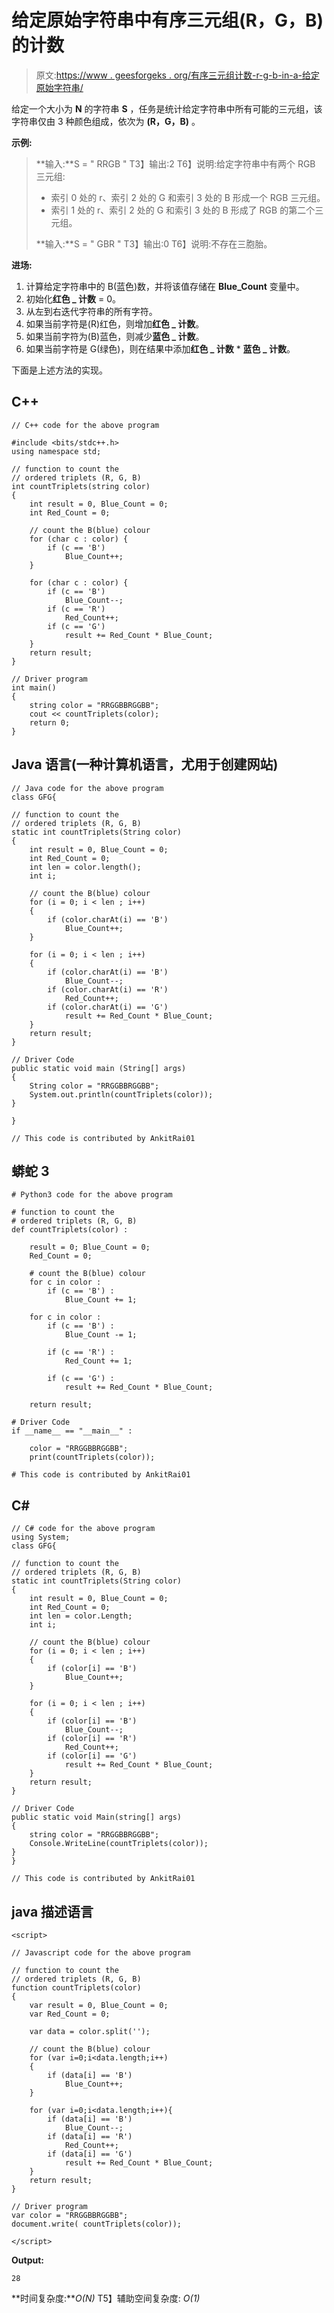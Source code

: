 # 给定原始字符串中有序三元组(R，G，B)的计数

> 原文:[https://www . geesforgeks . org/有序三元组计数-r-g-b-in-a-给定原始字符串/](https://www.geeksforgeeks.org/count-of-ordered-triplets-r-g-b-in-a-given-original-string/)

给定一个大小为 **N** 的字符串 **S** ，任务是统计给定字符串中所有可能的三元组，该字符串仅由 3 种颜色组成，依次为 **(R，G，B)** 。

**示例:**

> **输入:**S = " RRGB "
> T3】输出:2
> T6】说明:给定字符串中有两个 RGB 三元组:
> 
> *   索引 0 处的 r、索引 2 处的 G 和索引 3 处的 B 形成一个 RGB 三元组。
> *   索引 1 处的 r、索引 2 处的 G 和索引 3 处的 B 形成了 RGB 的第二个三元组。
> 
> **输入:**S = " GBR "
> T3】输出:0
> T6】说明:不存在三胞胎。

**进场:**

1.  计算给定字符串中的 B(蓝色)数，并将该值存储在 **Blue_Count** 变量中。
2.  初始化**红色 _ 计数** = 0。
3.  从左到右迭代字符串的所有字符。
4.  如果当前字符是(R)红色，则增加**红色 _ 计数**。
5.  如果当前字符为(B)蓝色，则减少**蓝色 _ 计数**。
6.  如果当前字符是 G(绿色)，则在结果中添加**红色 _ 计数** * **蓝色 _ 计数**。

下面是上述方法的实现。

## C++

```
// C++ code for the above program

#include <bits/stdc++.h>
using namespace std;

// function to count the
// ordered triplets (R, G, B)
int countTriplets(string color)
{
    int result = 0, Blue_Count = 0;
    int Red_Count = 0;

    // count the B(blue) colour
    for (char c : color) {
        if (c == 'B')
            Blue_Count++;
    }

    for (char c : color) {
        if (c == 'B')
            Blue_Count--;
        if (c == 'R')
            Red_Count++;
        if (c == 'G')
            result += Red_Count * Blue_Count;
    }
    return result;
}

// Driver program
int main()
{
    string color = "RRGGBBRGGBB";
    cout << countTriplets(color);
    return 0;
}
```

## Java 语言(一种计算机语言，尤用于创建网站)

```
// Java code for the above program
class GFG{

// function to count the
// ordered triplets (R, G, B)
static int countTriplets(String color)
{
    int result = 0, Blue_Count = 0;
    int Red_Count = 0;
    int len = color.length();
    int i;

    // count the B(blue) colour
    for (i = 0; i < len ; i++)
    {
        if (color.charAt(i) == 'B')
            Blue_Count++;
    }

    for (i = 0; i < len ; i++)
    {
        if (color.charAt(i) == 'B')
            Blue_Count--;
        if (color.charAt(i) == 'R')
            Red_Count++;
        if (color.charAt(i) == 'G')
            result += Red_Count * Blue_Count;
    }
    return result;
}

// Driver Code
public static void main (String[] args)
{
    String color = "RRGGBBRGGBB";
    System.out.println(countTriplets(color));
}

}

// This code is contributed by AnkitRai01
```

## 蟒蛇 3

```
# Python3 code for the above program

# function to count the
# ordered triplets (R, G, B)
def countTriplets(color) :

    result = 0; Blue_Count = 0;
    Red_Count = 0;

    # count the B(blue) colour
    for c in color :
        if (c == 'B') :
            Blue_Count += 1;

    for c in color :
        if (c == 'B') :
            Blue_Count -= 1;

        if (c == 'R') :
            Red_Count += 1;

        if (c == 'G') :
            result += Red_Count * Blue_Count;

    return result;

# Driver Code
if __name__ == "__main__" :

    color = "RRGGBBRGGBB";
    print(countTriplets(color));

# This code is contributed by AnkitRai01
```

## C#

```
// C# code for the above program
using System;
class GFG{

// function to count the
// ordered triplets (R, G, B)
static int countTriplets(String color)
{
    int result = 0, Blue_Count = 0;
    int Red_Count = 0;
    int len = color.Length;
    int i;

    // count the B(blue) colour
    for (i = 0; i < len ; i++)
    {
        if (color[i] == 'B')
            Blue_Count++;
    }

    for (i = 0; i < len ; i++)
    {
        if (color[i] == 'B')
            Blue_Count--;
        if (color[i] == 'R')
            Red_Count++;
        if (color[i] == 'G')
            result += Red_Count * Blue_Count;
    }
    return result;
}

// Driver Code
public static void Main(string[] args)
{
    string color = "RRGGBBRGGBB";
    Console.WriteLine(countTriplets(color));
}
}

// This code is contributed by AnkitRai01
```

## java 描述语言

```
<script>

// Javascript code for the above program

// function to count the
// ordered triplets (R, G, B)
function countTriplets(color)
{
    var result = 0, Blue_Count = 0;
    var Red_Count = 0;

    var data = color.split('');

    // count the B(blue) colour
    for (var i=0;i<data.length;i++)
    {
        if (data[i] == 'B')
            Blue_Count++;
    }

    for (var i=0;i<data.length;i++){
        if (data[i] == 'B')
            Blue_Count--;
        if (data[i] == 'R')
            Red_Count++;
        if (data[i] == 'G')
            result += Red_Count * Blue_Count;
    }
    return result;
}

// Driver program
var color = "RRGGBBRGGBB";
document.write( countTriplets(color));

</script>
```

**Output:** 

```
28
```

**时间复杂度:***O(N)*
T5】辅助空间复杂度: *O(1)*